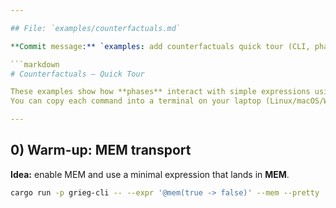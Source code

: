 ```yaml
---

## File: `examples/counterfactuals.md`

**Commit message:** `examples: add counterfactuals quick tour (CLI, phases)`

```markdown
# Counterfactuals — Quick Tour

These examples show how **phases** interact with simple expressions using the `grieg-cli`.  
You can copy each command into a terminal on your laptop (Linux/macOS/WSL).

---
```


## 0) Warm-up: MEM transport

**Idea:** enable MEM and use a minimal expression that lands in **MEM**.

```bash
cargo run -p grieg-cli -- --expr '@mem(true -> false)' --mem --pretty